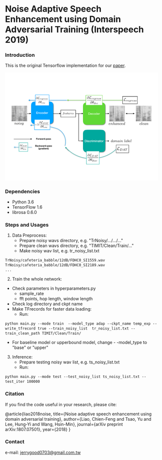 # Noise Adaptive Speech Enhancement using Domain Adversarial Training (Interspeech 2019)


### Introduction
This is the original Tensorflow implementation for our [paper](https://arxiv.org/abs/1807.07501).

<img src="imgs/workflow.pdf"/>

### Dependencies
* Python 3.6
* TensorFlow 1.6
* librosa 0.6.0

### Steps and Usages
1. Data Preprocess:
    - Prepare noisy wavs directory, e.g. "TrNoisy/.../.../..."
    - Prepare clean wavs directory, e.g. "TIMIT/Clean/Train/..."
    - Make noisy wav list, e.g. tr_noisy_list.txt 
<pre><code>TrNoisy/cafeteria_babble/12dB/FDHC0_SI1559.wav
TrNoisy/cafeteria_babble/12dB/FDHC0_SI2189.wav
...</code></pre>

2. Train the whole network:
  - Check parameters in hyperparameters.py
    - sample_rate
    - fft points, hop length, window length
  - Check log directory and ckpt name
  - Make TFrecords for faster data loading:
    - Run:
<pre><code>python main.py --mode train  --model_type adap --ckpt_name temp_exp --write_tfrecord true --train_noisy_list  tr_noisy_list.txt --train_clean_path TIMIT/Clean/Train/ </code></pre>
 - For baseline model or  upperbound model, change - -model_type to "base" or  "upper"
 
3. Inference:
    - Prepare testing noisy wav list, e.g. ts_noisy_list.txt 
    - Run:
<pre><code>python main.py --mode test --test_noisy_list ts_noisy_list.txt --test_iter 100000</code></pre>

### Citation

If you find the code useful in your research, please cite:
    
@article{liao2018noise,
  title={Noise adaptive speech enhancement using domain adversarial training},
  author={Liao, Chien-Feng and Tsao, Yu and Lee, Hung-Yi and Wang, Hsin-Min},
  journal={arXiv preprint arXiv:1807.07501},
  year={2018}
}
    
### Contact

e-mail: jerrygood0703@gmail.com.tw
